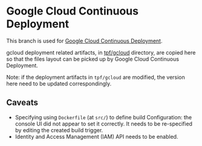 # Google Cloud Continuous Deployment

This branch is used for [Google Cloud Continuous Deployment](https://cloud.google.com/run/docs/continuous-deployment-with-cloud-build).


gcloud deployment related artifacts, in [tpf/gcloud](tpf/gcloud) directory, are copied here so that the files layout can be picked up by Google Cloud Continuous Deployment.

Note: if the deployment artifacts in `tpf/gcloud` are modified, the version here need to be updated correspondingly.


## Caveats

- Specifying using `Dockerfile` (at `src/`) to define build Configuration: the console UI did not appear to set it correctly. It needs to be re-specified by editing the created build trigger.
- Identity and Access Management (IAM) API needs to be enabled.
